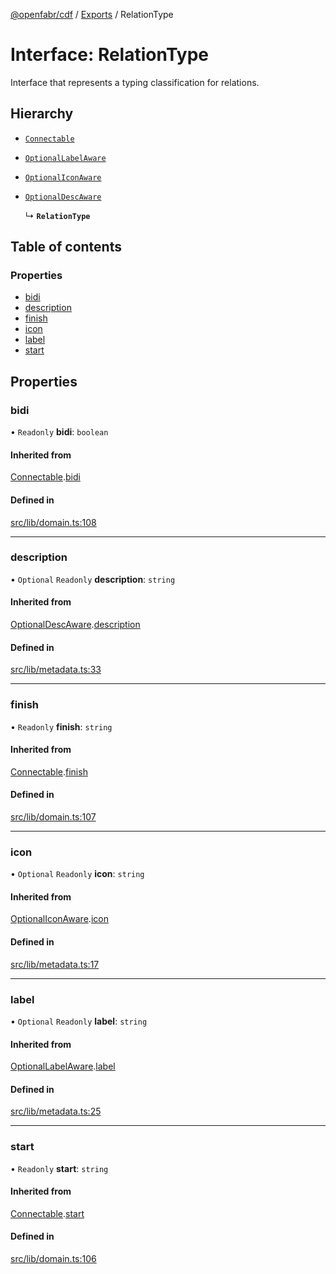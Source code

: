 [@openfabr/cdf](../README.md) / [Exports](../modules.md) / RelationType

# Interface: RelationType

Interface that represents a typing classification for relations.

## Hierarchy

- [`Connectable`](Connectable.md)

- [`OptionalLabelAware`](OptionalLabelAware.md)

- [`OptionalIconAware`](OptionalIconAware.md)

- [`OptionalDescAware`](OptionalDescAware.md)

  ↳ **`RelationType`**

## Table of contents

### Properties

- [bidi](RelationType.md#bidi)
- [description](RelationType.md#description)
- [finish](RelationType.md#finish)
- [icon](RelationType.md#icon)
- [label](RelationType.md#label)
- [start](RelationType.md#start)

## Properties

### bidi

• `Readonly` **bidi**: `boolean`

#### Inherited from

[Connectable](Connectable.md).[bidi](Connectable.md#bidi)

#### Defined in

[src/lib/domain.ts:108](https://github.com/openfabr/cdf/blob/eefa4b7/core/typescript/src/lib/domain.ts#L108)

___

### description

• `Optional` `Readonly` **description**: `string`

#### Inherited from

[OptionalDescAware](OptionalDescAware.md).[description](OptionalDescAware.md#description)

#### Defined in

[src/lib/metadata.ts:33](https://github.com/openfabr/cdf/blob/eefa4b7/core/typescript/src/lib/metadata.ts#L33)

___

### finish

• `Readonly` **finish**: `string`

#### Inherited from

[Connectable](Connectable.md).[finish](Connectable.md#finish)

#### Defined in

[src/lib/domain.ts:107](https://github.com/openfabr/cdf/blob/eefa4b7/core/typescript/src/lib/domain.ts#L107)

___

### icon

• `Optional` `Readonly` **icon**: `string`

#### Inherited from

[OptionalIconAware](OptionalIconAware.md).[icon](OptionalIconAware.md#icon)

#### Defined in

[src/lib/metadata.ts:17](https://github.com/openfabr/cdf/blob/eefa4b7/core/typescript/src/lib/metadata.ts#L17)

___

### label

• `Optional` `Readonly` **label**: `string`

#### Inherited from

[OptionalLabelAware](OptionalLabelAware.md).[label](OptionalLabelAware.md#label)

#### Defined in

[src/lib/metadata.ts:25](https://github.com/openfabr/cdf/blob/eefa4b7/core/typescript/src/lib/metadata.ts#L25)

___

### start

• `Readonly` **start**: `string`

#### Inherited from

[Connectable](Connectable.md).[start](Connectable.md#start)

#### Defined in

[src/lib/domain.ts:106](https://github.com/openfabr/cdf/blob/eefa4b7/core/typescript/src/lib/domain.ts#L106)
